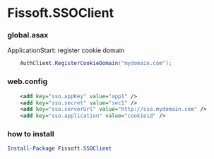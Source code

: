 Fissoft.SSOClient
=================

### global.asax

ApplicationStart: register cookie domain
``` C#
    AuthClient.RegisterCookieDomain("mydomain.com");
```
### web.config

``` xml
    <add key="sso.appKey" value="app1" />
    <add key="sso.secret" value="sec1" />
    <add key="sso.serverUrl" value="http://sso.mydomain.com" />
    <add key="sso.application" value="cookieid" />
```
### how to install
``` powershell
Install-Package Fissoft.SSOClient
```
